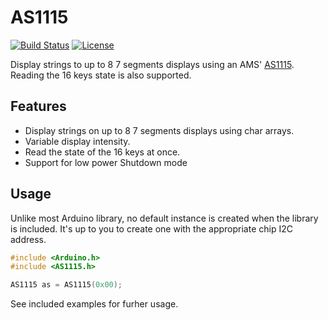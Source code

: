 # AS1115
[![Build Status](https://travis-ci.org/blemasle/arduino-as1115.svg?branch=master)](https://travis-ci.org/blemasle/arduino-as1115)
[![License](https://img.shields.io/badge/license-MIT%20License-blue.svg)](http://doge.mit-license.org)

Display strings to up to 8 7 segments displays using an AMS' [AS1115](https://ams.com/AS1115).  
Reading the 16 keys state is also supported.

## Features
 * Display strings on up to 8 7 segments displays using char arrays.
 * Variable display intensity.
 * Read the state of the 16 keys at once.
 * Support for low power Shutdown mode

## Usage
Unlike most Arduino library, no default instance is created when the library is included. It's up to you to create one with the appropriate chip I2C address.

```cpp
#include <Arduino.h>
#include <AS1115.h>

AS1115 as = AS1115(0x00);
```

See included examples for furher usage.
